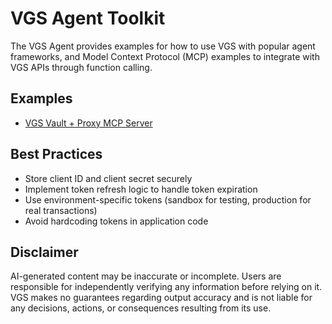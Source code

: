 # VGS Agent Toolkit

The VGS Agent provides examples for how to use VGS with popular agent frameworks, and Model Context Protocol (MCP) examples to integrate with VGS APIs through function calling.

## Examples

- [VGS Vault + Proxy MCP Server](examples/secure-data-mcp-example/)

## Best Practices

- Store client ID and client secret securely
- Implement token refresh logic to handle token expiration
- Use environment-specific tokens (sandbox for testing, production for real transactions)
- Avoid hardcoding tokens in application code

## Disclaimer

AI-generated content may be inaccurate or incomplete. Users are responsible for independently verifying any information before relying on it. VGS makes no guarantees regarding output accuracy and is not liable for any decisions, actions, or consequences resulting from its use.


